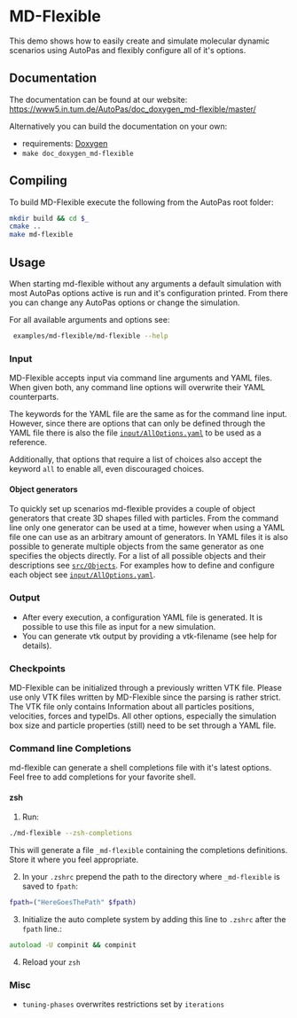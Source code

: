 # MD-Flexible

This demo shows how to easily create and simulate molecular dynamic
scenarios using AutoPas and flexibly configure all of it's options.

## Documentation
The documentation can be found at our website:
 <https://www5.in.tum.de/AutoPas/doc_doxygen_md-flexible/master/>

Alternatively you can build the documentation on your own:
* requirements: [Doxygen](http://www.doxygen.nl/)
* `make doc_doxygen_md-flexible`

## Compiling
To build MD-Flexible execute the following from the AutoPas root folder:
```bash
mkdir build && cd $_
cmake ..
make md-flexible
```

## Usage

When starting md-flexible without any arguments a default simulation with
most AutoPas options active is run and it's configuration printed. From
there you can change any AutoPas options or change the simulation.

For all available arguments and options see:
```bash
 examples/md-flexible/md-flexible --help
```

### Input

MD-Flexible accepts input via command line arguments and YAML files.
When given both, any command line options will overwrite their YAML
counterparts.

The keywords for the YAML file are the same as for the command line
input. However, since there are options that can only be defined
through the YAML file there is also the file [`input/AllOptions.yaml`](https://github.com/AutoPas/AutoPas/blob/master/examples/md-flexible/input/AllOptions.yaml)
to be used as a reference.

Additionally, that options that require a list of choices also
accept the keyword `all` to enable all, even discouraged choices.

#### Object generators

To quickly set up scenarios md-flexible provides a couple of object
generators that create 3D shapes filled with particles. From the command line
only one generator can be used at a time, however when using a YAML file one
can use as an arbitrary amount of generators. In YAML files it is also
possible to generate multiple objects from the same generator as one
specifies the objects directly. For a list of all possible objects and their
descriptions see [`src/Objects`](https://www5.in.tum.de/AutoPas/doc_doxygen_md-flexible/master/dir_8e5023335c6d80afeb9fe41ac1daf95f.html).
For examples how to define and configure each object see [`input/AllOptions.yaml`](https://github.com/AutoPas/AutoPas/blob/master/examples/md-flexible/input/AllOptions.yaml).

### Output

* After every execution, a configuration YAML file is generated. It is
possible to use this file as input for a new simulation.
* You can generate vtk output by providing a vtk-filename
(see help for details).

### Checkpoints

MD-Flexible can be initialized through a previously written VTK file.
Please use only VTK files written by MD-Flexible since the parsing is
rather strict. The VTK file only contains Information about all
particles positions, velocities, forces and typeIDs. All other options,
especially the simulation box size and particle properties (still) need
to be set through a YAML file.

### Command line Completions

md-flexible can generate a shell completions file with it's latest options.
Feel free to add completions for your favorite shell.

#### zsh

1. Run:
```zsh
./md-flexible --zsh-completions
```
This will generate a file `_md-flexible` containing the completions definitions. 
Store it where you feel appropriate.
 
2. In your `.zshrc` prepend the path to the directory where `_md-flexible` is saved to `fpath`:
```zsh
fpath=("HereGoesThePath" $fpath)
```

3. Initialize the auto complete system by adding this line to `.zshrc` after the `fpath` line.:
```zsh
autoload -U compinit && compinit
```

4. Reload your `zsh`

### Misc

* `tuning-phases` overwrites restrictions set by `iterations`
